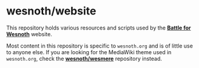 wesnoth/website
===============

This repository holds various resources and scripts used by the
**[Battle for Wesnoth][1]** website.

[1]: <https://www.wesnoth.org/>

Most content in this repository is specific to ``wesnoth.org`` and is of little
use to anyone else. If you are looking for the MediaWiki theme used in
``wesnoth.org``, check the **[wesnoth/wesmere][2]** repository instead.

[2]: <https://github.com/wesnoth/wesmere>
